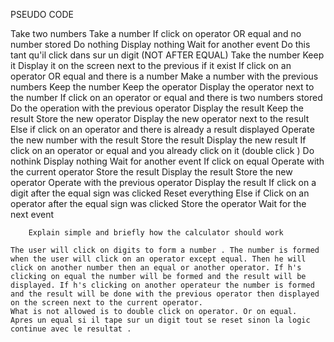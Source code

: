 PSEUDO CODE

Take two numbers 
    Take a number 
        If click on operator OR equal and no number stored 
            Do nothing
            Display nothing 
            Wait for another event
        Do this tant qu'il click dans sur un digit (NOT AFTER EQUAL)
            Take the number 
            Keep it 
            Display it on the screen next to the previous if it exist
        If click on an operator OR equal and there is a number 
            Make a number with the previous numbers 
            Keep the number
            Keep the operator 
            Display the operator next to the number 
        If click on an operator or equal and there is two numbers stored 
            Do the operation with the previous operator
            Display the result 
            Keep the result
            Store the new operator 
            Display the new operator next to the result
        Else if click on an operator and there is already a result displayed
            Operate the new number with the result 
            Store the result 
            Display the new result 
        If click on an operator or equal and you already click on it (double click )
            Do nothink
            Display nothing
            Wait for another event
        If click on equal 
            Operate with the current operator 
            Store the result
            Display the result
            Store the new operator 
            Operate with the previous operator 
            Display the result 
        If click on a digit after the equal sign was clicked
            Reset everything
        Else if Click on an operator after the equal sign was clicked 
            Store the operator 
            Wait for the next event 
            

        Explain simple and briefly how the calculator should work
    
    The user will click on digits to form a number . The number is formed when the user will click on an operator except equal. Then he will click on another number then an equal or another operator. If h's clicking on equal the number will be formed and the result will be displayed. If h's clicking on another operateur the number is formed and the result will be done with the previous operator then displayed on the screen next to the current operator.
    What is not allowed is to double click on operator. Or on equal. 
    Apres un equal si il tape sur un digit tout se reset sinon la logic continue avec le resultat . 

    
